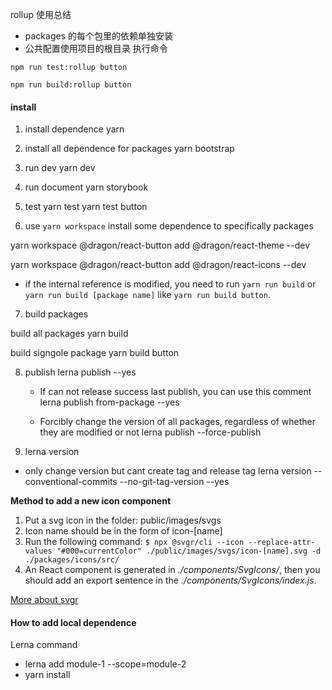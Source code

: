 rollup 使用总结

-   packages 的每个包里的依赖单独安装
-   公共配置使用项目的根目录
    执行命令

```
npm run test:rollup button

npm run build:rollup button
```

#### install

1. install dependence
   yarn

2. install all dependence for packages
   yarn bootstrap

3. run dev
   yarn dev

4. run document
   yarn storybook

5. test
   yarn test
   yarn test button

6. use `yarn workspace` install some dependence to specifically packages

yarn workspace @dragon/react-button add @dragon/react-theme --dev

yarn workspace @dragon/react-button add @dragon/react-icons --dev

-   if the internal reference is modified, you need to run `yarn run build` or `yarn run build [package name]` like `yarn run build button`.

7. build packages

build all packages
yarn build

build signgole package
yarn build button

8. publish
   lerna publish --yes

    - If can not release success last publish, you can use this comment
      lerna publish from-package --yes

    - Forcibly change the version of all packages, regardless of whether they are modified or not
      lerna publish --force-publish

2. lerna version

-   only change version but cant create tag and release tag
    lerna version --conventional-commits --no-git-tag-version --yes


**Method to add a new icon component**

1. Put a svg icon in the folder: public/images/svgs
2. Icon name should be in the form of icon-[name]
3. Run the following command:
   `$ npx @svgr/cli --icon --replace-attr-values "#000=currentColor" ./public/images/svgs/icon-[name].svg -d ./packages/icons/src/`
4. An React component is generated in _./components/SvgIcons/_, then you should add an export sentence in the _./components/SvgIcons/index.js_.

[More about svgr](https://react-svgr.com/docs/cli/)

#### How to add local dependence
Lerna command
- lerna add module-1 --scope=module-2
- yarn install 

#### 